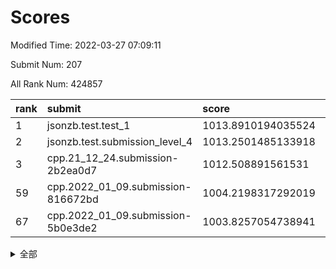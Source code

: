 # Scores

Modified Time: 2022-03-27 07:09:11

Submit Num: 207

All Rank Num: 424857

| rank |               submit               |       score        |       sigma        | pk_num |
| :--- | :--------------------------------- | :----------------- | :----------------- | :----- |
| 1    | jsonzb.test.test_1                 | 1013.8910194035524 | 0.8194543811349635 | 8207   |
| 2    | jsonzb.test.submission_level_4     | 1013.2501485133918 | 0.8159332214287731 | 8205   |
| 3    | cpp.21_12_24.submission-2b2ea0d7   | 1012.508891561531  | 0.7834875088057175 | 8211   |
| 59   | cpp.2022_01_09.submission-816672bd | 1004.2198317292019 | 0.7274995102418584 | 8215   |
| 67   | cpp.2022_01_09.submission-5b0e3de2 | 1003.8257054738941 | 0.7080800873093033 | 8210   |


<details>
<summary>全部</summary>

| rank |                 submit                 |       score        |       sigma        | pk_num |
| :--- | :------------------------------------- | :----------------- | :----------------- | :----- |
| 1    | jsonzb.test.test_1                     | 1013.8910194035524 | 0.8194543811349635 | 8207   |
| 2    | jsonzb.test.submission_level_4         | 1013.2501485133918 | 0.8159332214287731 | 8205   |
| 3    | cpp.21_12_24.submission-2b2ea0d7       | 1012.508891561531  | 0.7834875088057175 | 8211   |
| 4    | gobigger.level_3.submission_level_3_26 | 1012.0315098345881 | 0.7975723299338018 | 8210   |
| 5    | gobigger.level_3.submission_level_3_2  | 1011.831811445945  | 0.7816112074120828 | 8208   |
| 6    | gobigger.level_3.submission_level_3_48 | 1011.7726154943708 | 0.7743566543971684 | 8211   |
| 7    | gobigger.level_3.submission_level_3_21 | 1011.6959361903997 | 0.7834601172704796 | 8212   |
| 8    | gobigger.level_3.submission_level_3_19 | 1011.5912536033615 | 0.758010513522509  | 8207   |
| 9    | gobigger.level_3.submission_level_3_30 | 1011.486667529847  | 0.7835736026263579 | 8208   |
| 10   | gobigger.level_3.submission_level_3_6  | 1011.0889790075616 | 0.7834227770236365 | 8209   |
| 11   | gobigger.level_3.submission_level_3_32 | 1010.9669307140389 | 0.7563562765079413 | 8214   |
| 12   | gobigger.level_3.submission_level_3_15 | 1010.775110577192  | 0.7696820309081644 | 8207   |
| 13   | gobigger.level_3.submission_level_3_1  | 1010.7628806437968 | 0.7746964437656666 | 8212   |
| 14   | gobigger.level_3.submission_level_3_33 | 1010.6266890139052 | 0.7856535817136914 | 8214   |
| 15   | gobigger.level_3.submission_level_3_31 | 1010.6152071716092 | 0.7888760931848018 | 8211   |
| 16   | gobigger.level_3.submission_level_3_43 | 1010.604073290482  | 0.7580116781116518 | 8207   |
| 17   | gobigger.level_3.submission_level_3_25 | 1010.5980926233586 | 0.7886728724173021 | 8209   |
| 18   | gobigger.level_3.submission_level_3_39 | 1010.4944009230435 | 0.7675704180242484 | 8207   |
| 19   | gobigger.level_3.submission_level_3_8  | 1010.4876793084494 | 0.7812337508345717 | 8212   |
| 20   | gobigger.level_3.submission_level_3_0  | 1010.4026537427128 | 0.772439324919846  | 8207   |
| 21   | gobigger.level_3.submission_level_3_35 | 1010.3792548223878 | 0.7580522378904541 | 8209   |
| 22   | gobigger.level_3.submission_level_3_13 | 1010.285315235861  | 0.7444232970656586 | 8211   |
| 23   | gobigger.level_3.submission_level_3_24 | 1010.2162877929082 | 0.7678574121106779 | 8213   |
| 24   | gobigger.level_3.submission_level_3_27 | 1010.1721282639504 | 0.7508224724029849 | 8212   |
| 25   | gobigger.level_3.submission_level_3_29 | 1010.1704964010561 | 0.7659163359158944 | 8207   |
| 26   | gobigger.level_3.submission_level_3_4  | 1010.1415386700727 | 0.7620838402803813 | 8208   |
| 27   | gobigger.level_3.submission_level_3_5  | 1010.1189608235521 | 0.7480092495649313 | 8213   |
| 28   | gobigger.level_3.submission_level_3_47 | 1010.0809167179124 | 0.7583166952456514 | 8212   |
| 29   | gobigger.level_3.submission_level_3_10 | 1010.0668668213335 | 0.7504944099766125 | 8210   |
| 30   | gobigger.level_3.submission_level_3_16 | 1010.0551916121315 | 0.7603377990099214 | 8209   |
| 31   | gobigger.level_3.submission_level_3_17 | 1009.7914779056836 | 0.7450327112407892 | 8210   |
| 32   | gobigger.level_3.submission_level_3_11 | 1009.7842994094276 | 0.7323494298908617 | 8214   |
| 33   | gobigger.level_3.submission_level_3_37 | 1009.7160151190336 | 0.7533308922404077 | 8218   |
| 34   | gobigger.level_3.submission_level_3_7  | 1009.5920662442351 | 0.74946462235718   | 8215   |
| 35   | gobigger.level_3.submission_level_3_36 | 1009.5239790652839 | 0.7549060046736861 | 8208   |
| 36   | gobigger.level_3.submission_level_3_44 | 1009.4460597214801 | 0.747502064774177  | 8207   |
| 37   | gobigger.level_3.submission_level_3_46 | 1009.4030196560902 | 0.7420385051773726 | 8211   |
| 38   | gobigger.level_3.submission_level_3_40 | 1009.3913947262733 | 0.7574036476744224 | 8212   |
| 39   | gobigger.level_3.submission_level_3_38 | 1009.3738783770731 | 0.7646996206505516 | 8213   |
| 40   | gobigger.level_3.submission_level_3_12 | 1009.3550772725503 | 0.7588580798646644 | 8213   |
| 41   | gobigger.level_3.submission_level_3_3  | 1009.2743556393252 | 0.7537124325062616 | 8211   |
| 42   | gobigger.level_3.submission_level_3_34 | 1009.2666389347764 | 0.7410212867933998 | 8212   |
| 43   | gobigger.level_3.submission_level_3_41 | 1009.2610844118551 | 0.7588151356685275 | 8215   |
| 44   | gobigger.level_3.submission_level_3_45 | 1009.039874446323  | 0.7529499098885871 | 8208   |
| 45   | gobigger.level_3.submission_level_3_9  | 1008.9771718735822 | 0.7527187630858903 | 8211   |
| 46   | gobigger.level_3.submission_level_3_42 | 1008.9601456507903 | 0.7555403962681483 | 8207   |
| 47   | gobigger.level_3.submission_level_3_49 | 1008.8883489256823 | 0.7564790182309044 | 8211   |
| 48   | gobigger.level_3.submission_level_3_22 | 1008.8375412814596 | 0.7488481210683802 | 8211   |
| 49   | gobigger.level_3.submission_level_3_20 | 1008.7931928731166 | 0.7450599019483267 | 8210   |
| 50   | gobigger.level_3.submission_level_3_18 | 1008.7740531124285 | 0.7311458377571162 | 8210   |
| 51   | gobigger.level_3.submission_level_3_14 | 1008.6631344740233 | 0.751376398032761  | 8210   |
| 52   | gobigger.level_3.submission_level_3_23 | 1008.5062858241974 | 0.7405456554801667 | 8208   |
| 53   | gobigger.level_3.submission_level_3_28 | 1007.9730906846033 | 0.7370762190975232 | 8213   |
| 54   | gobigger.level_1.submission_level_1_19 | 1005.8227445435058 | 0.7245930760881087 | 8203   |
| 55   | gobigger.level_1.submission_level_1_35 | 1004.5562920745734 | 0.7239788960584782 | 8206   |
| 56   | gobigger.level_1.submission_level_1_28 | 1004.5549276705065 | 0.7250203927884198 | 8206   |
| 57   | gobigger.level_1.submission_level_1_7  | 1004.3196740146475 | 0.7124364045336972 | 8209   |
| 58   | gobigger.level_1.submission_level_1_9  | 1004.28443024529   | 0.7120879468259448 | 8206   |
| 59   | cpp.2022_01_09.submission-816672bd     | 1004.2198317292019 | 0.7274995102418584 | 8215   |
| 60   | gobigger.level_1.submission_level_1_37 | 1004.1200664835185 | 0.7108556958274496 | 8213   |
| 61   | gobigger.level_1.submission_level_1_41 | 1004.1003357866143 | 0.7201854925534049 | 8213   |
| 62   | gobigger.level_1.submission_level_1_8  | 1004.0356784770393 | 0.7259986783560565 | 8209   |
| 63   | gobigger.level_1.submission_level_1_27 | 1003.9298455077102 | 0.706788313973997  | 8214   |
| 64   | gobigger.level_1.submission_level_1_33 | 1003.8831318107934 | 0.7258661295474417 | 8210   |
| 65   | gobigger.level_1.submission_level_1_48 | 1003.8387517048891 | 0.7142835336267988 | 8210   |
| 66   | gobigger.level_1.submission_level_1_45 | 1003.8265359839312 | 0.7278602658626556 | 8214   |
| 67   | cpp.2022_01_09.submission-5b0e3de2     | 1003.8257054738941 | 0.7080800873093033 | 8210   |
| 68   | gobigger.level_1.submission_level_1_46 | 1003.7953888299323 | 0.7132438767606486 | 8208   |
| 69   | gobigger.level_1.submission_level_1_34 | 1003.7375839599874 | 0.7262032875113742 | 8210   |
| 70   | gobigger.level_1.submission_level_1_6  | 1003.7150154097023 | 0.7166564541097019 | 8208   |
| 71   | gobigger.level_1.submission_level_1_24 | 1003.6152982112598 | 0.7102896673686112 | 8210   |
| 72   | gobigger.level_1.submission_level_1_5  | 1003.6091683033736 | 0.7222736933053033 | 8206   |
| 73   | gobigger.level_1.submission_level_1_1  | 1003.5487109796896 | 0.7190681840514122 | 8210   |
| 74   | gobigger.level_1.submission_level_1_47 | 1003.5396534645264 | 0.702082662051191  | 8209   |
| 75   | gobigger.level_1.submission_level_1_22 | 1003.4836160709567 | 0.7157085690996148 | 8212   |
| 76   | gobigger.level_1.submission_level_1_15 | 1003.4726326850468 | 0.7266729852099797 | 8211   |
| 77   | gobigger.level_1.submission_level_1_3  | 1003.4581187244145 | 0.7195980252761536 | 8209   |
| 78   | gobigger.level_1.submission_level_1_44 | 1003.4435218652634 | 0.7200852474468586 | 8211   |
| 79   | gobigger.level_1.submission_level_1_21 | 1003.4136294872703 | 0.7157608039913024 | 8209   |
| 80   | gobigger.level_1.submission_level_1_38 | 1003.3337189290023 | 0.7075645248480715 | 8208   |
| 81   | gobigger.level_1.submission_level_1_14 | 1003.3332041733544 | 0.7178084555463323 | 8207   |
| 82   | gobigger.level_1.submission_level_1_4  | 1003.2982229227739 | 0.7128754519169992 | 8211   |
| 83   | gobigger.level_1.submission_level_1_29 | 1003.2769201691464 | 0.7006700153611723 | 8209   |
| 84   | gobigger.level_1.submission_level_1_49 | 1003.2075943708002 | 0.724970825861382  | 8208   |
| 85   | gobigger.level_1.submission_level_1_10 | 1003.1467855448371 | 0.7127351456946829 | 8211   |
| 86   | gobigger.level_1.submission_level_1_30 | 1003.0833215323554 | 0.724727270633227  | 8207   |
| 87   | gobigger.level_1.submission_level_1_25 | 1003.0412802998418 | 0.7182522830075058 | 8211   |
| 88   | gobigger.level_1.submission_level_1_2  | 1003.0254747168339 | 0.7181779132802125 | 8208   |
| 89   | gobigger.level_1.submission_level_1_32 | 1002.986967889163  | 0.7265402142852293 | 8212   |
| 90   | gobigger.level_1.submission_level_1_18 | 1002.9831605791603 | 0.7167966270708125 | 8208   |
| 91   | gobigger.level_1.submission_level_1_31 | 1002.98309432062   | 0.7132586741501259 | 8210   |
| 92   | gobigger.level_1.submission_level_1_42 | 1002.8762198746679 | 0.7219194228637134 | 8209   |
| 93   | gobigger.level_1.submission_level_1_13 | 1002.8624285133956 | 0.7138296487038    | 8212   |
| 94   | gobigger.level_1.submission_level_1_36 | 1002.620489657913  | 0.7110727344720681 | 8211   |
| 95   | gobigger.level_1.submission_level_1_20 | 1002.6172556370475 | 0.7230800003057665 | 8213   |
| 96   | gobigger.level_1.submission_level_1_0  | 1002.6099498886496 | 0.7122680032367925 | 8209   |
| 97   | gobigger.level_1.submission_level_1_43 | 1002.5746451810395 | 0.7216305502329768 | 8207   |
| 98   | gobigger.level_1.submission_level_1_23 | 1002.4465509147581 | 0.7041275211202761 | 8212   |
| 99   | gobigger.level_1.submission_level_1_12 | 1002.4452652542305 | 0.707958206162523  | 8211   |
| 100  | gobigger.level_1.submission_level_1_40 | 1002.4436661465019 | 0.7095458255435317 | 8211   |
| 101  | gobigger.level_1.submission_level_1_26 | 1002.4297866029918 | 0.7153707947424429 | 8208   |
| 102  | gobigger.level_1.submission_level_1_16 | 1002.1322669122954 | 0.7256104263666247 | 8210   |
| 103  | gobigger.level_1.submission_level_1_11 | 1001.6050957789547 | 0.7180670777760173 | 8210   |
| 104  | gobigger.level_1.submission_level_1_39 | 1001.2172630992743 | 0.7022871337998065 | 8197   |
| 105  | gobigger.level_1.submission_level_1_17 | 1001.2083886815386 | 0.7184762699181798 | 8214   |
| 106  | gobigger.random.submission_random_48   | 997.5833409662854  | 0.7157261832912531 | 8209   |
| 107  | gobigger.random.submission_random_36   | 996.8376728539283  | 0.7082298650460034 | 8208   |
| 108  | gobigger.random.submission_random_44   | 996.8290076208721  | 0.7098527202876109 | 8208   |
| 109  | gobigger.random.submission_random_38   | 996.8102382969046  | 0.7097124620236921 | 8213   |
| 110  | gobigger.random.submission_random_29   | 996.7852716081494  | 0.7188231574513593 | 8207   |
| 111  | gobigger.random.submission_random_10   | 996.6281677086419  | 0.7077896311990712 | 8208   |
| 112  | gobigger.random.submission_random_18   | 996.6254937073276  | 0.7241356532304781 | 8213   |
| 113  | gobigger.random.submission_random_21   | 996.5680044477538  | 0.7169895468686006 | 8207   |
| 114  | gobigger.random.submission_random_20   | 996.5280001726007  | 0.7055265706829374 | 8208   |
| 115  | gobigger.random.submission_random_27   | 996.5011715444574  | 0.7019684842021618 | 8208   |
| 116  | gobigger.random.submission_random_40   | 996.4826817438403  | 0.705094566478029  | 8206   |
| 117  | gobigger.random.submission_random_5    | 996.4791545766507  | 0.7030943633884902 | 8206   |
| 118  | gobigger.random.submission_random_19   | 996.4530204916591  | 0.7058525205488309 | 8211   |
| 119  | gobigger.random.submission_random_35   | 996.4449644962589  | 0.694194162608222  | 8210   |
| 120  | gobigger.random.submission_random_11   | 996.4020094583768  | 0.7022121165378752 | 8203   |
| 121  | gobigger.random.submission_random_45   | 996.3785735820924  | 0.7084440982590205 | 8204   |
| 122  | gobigger.random.submission_random_30   | 996.3699624867594  | 0.7114202951755486 | 8212   |
| 123  | gobigger.random.submission_random_24   | 996.3648014456282  | 0.7057598507149682 | 8209   |
| 124  | gobigger.random.submission_random_15   | 996.3248928481274  | 0.6956738134975878 | 8212   |
| 125  | gobigger.random.submission_random_2    | 996.2676526271777  | 0.7155628730127033 | 8205   |
| 126  | gobigger.random.submission_random_28   | 996.2407871127034  | 0.7110467536005254 | 8208   |
| 127  | gobigger.random.submission_random_26   | 996.2240831936439  | 0.7028493382929926 | 8208   |
| 128  | gobigger.random.submission_random_13   | 996.2040836461292  | 0.715529403639262  | 8211   |
| 129  | gobigger.random.submission_random_49   | 996.1549055026746  | 0.7209884373957983 | 8215   |
| 130  | gobigger.random.submission_random_6    | 996.1512089219316  | 0.7103830475533001 | 8216   |
| 131  | gobigger.random.submission_random_16   | 996.1375742457285  | 0.7105939637841985 | 8208   |
| 132  | gobigger.random.submission_random_9    | 996.1123744613673  | 0.7192066612824876 | 8214   |
| 133  | gobigger.random.submission_random_33   | 996.0710468831304  | 0.7058933736509019 | 8209   |
| 134  | gobigger.random.submission_random_17   | 996.0230507541414  | 0.7150135663409178 | 8207   |
| 135  | gobigger.random.submission_random_47   | 995.8705498932004  | 0.7028847309419102 | 8206   |
| 136  | gobigger.random.submission_random_41   | 995.8675351089545  | 0.7051364091342034 | 8213   |
| 137  | gobigger.random.submission_random_8    | 995.7051888643313  | 0.7019670460052315 | 8211   |
| 138  | gobigger.random.submission_random_43   | 995.6658000902406  | 0.717164370138223  | 8209   |
| 139  | gobigger.random.submission_random_22   | 995.663976454738   | 0.7172398494988045 | 8207   |
| 140  | gobigger.random.submission_random_14   | 995.637547084912   | 0.7103271059355531 | 8213   |
| 141  | gobigger.random.submission_random_37   | 995.6296013114284  | 0.7051075564403569 | 8213   |
| 142  | gobigger.random.submission_random_7    | 995.5948643195849  | 0.7260019485908746 | 8206   |
| 143  | gobigger.random.submission_random_12   | 995.5436328334839  | 0.7128694962626791 | 8205   |
| 144  | gobigger.random.submission_random_25   | 995.3940745662056  | 0.7277918420496666 | 8216   |
| 145  | gobigger.random.submission_random_42   | 995.3936110780755  | 0.702150652525913  | 8204   |
| 146  | gobigger.random.submission_random_31   | 995.3864976947443  | 0.701893646273579  | 8212   |
| 147  | gobigger.random.submission_random_32   | 995.2966291768687  | 0.7256015815074378 | 8210   |
| 148  | gobigger.random.submission_random_39   | 995.2029246186034  | 0.7170646212975231 | 8214   |
| 149  | gobigger.random.submission_random_23   | 995.2025292026636  | 0.7185056904499022 | 8211   |
| 150  | gobigger.random.submission_random_34   | 995.2014245759005  | 0.7328317985542834 | 8206   |
| 151  | gobigger.random.submission_random_4    | 994.9965281147199  | 0.7176606862778074 | 8213   |
| 152  | gobigger.random.submission_random_46   | 994.8512228655677  | 0.6999761931813349 | 8205   |
| 153  | gobigger.random.submission_random_0    | 994.818356668087   | 0.7172069852738092 | 8208   |
| 154  | gobigger.random.submission_random_1    | 994.8093673477065  | 0.7237736215507955 | 8206   |
| 155  | gobigger.random.submission_random_3    | 994.5533049039068  | 0.7323963342158242 | 8209   |
| 156  | gobigger.level_2.submission_level_2_41 | 994.0783320464432  | 0.7275614780530633 | 8207   |
| 157  | gobigger.level_2.submission_level_2_23 | 994.0160057533669  | 0.7215723911959487 | 8210   |
| 158  | gobigger.level_2.submission_level_2_15 | 993.8834845447619  | 0.726147539570541  | 8210   |
| 159  | gobigger.level_2.submission_level_2_32 | 993.7175466831047  | 0.7335499458491642 | 8208   |
| 160  | gobigger.level_2.submission_level_2_27 | 993.6627499153466  | 0.7311306753441901 | 8209   |
| 161  | gobigger.level_2.submission_level_2_47 | 993.553665775861   | 0.7435868429222197 | 8214   |
| 162  | gobigger.level_2.submission_level_2_45 | 993.2488881091797  | 0.752860635340537  | 8207   |
| 163  | gobigger.level_2.submission_level_2_33 | 993.1729777389126  | 0.7428289931927045 | 8206   |
| 164  | gobigger.level_2.submission_level_2_18 | 993.1194926429257  | 0.7472626218655399 | 8202   |
| 165  | gobigger.level_2.submission_level_2_43 | 993.068227209835   | 0.7435960672411185 | 8213   |
| 166  | gobigger.level_2.submission_level_2_12 | 992.9861486762535  | 0.7606911068201183 | 8207   |
| 167  | gobigger.level_2.submission_level_2_1  | 992.7539390694907  | 0.7397973986751639 | 8211   |
| 168  | gobigger.level_2.submission_level_2_26 | 992.6624287535545  | 0.7470763422760867 | 8211   |
| 169  | gobigger.level_2.submission_level_2_20 | 992.5413682088232  | 0.7545692264872693 | 8213   |
| 170  | gobigger.level_2.submission_level_2_19 | 992.430451102282   | 0.7387313071207214 | 8207   |
| 171  | gobigger.level_2.submission_level_2_16 | 992.4290797232417  | 0.7396237161196623 | 8216   |
| 172  | gobigger.level_2.submission_level_2_17 | 992.4271215315466  | 0.7434008626746333 | 8207   |
| 173  | gobigger.level_2.submission_level_2_28 | 992.4146680748424  | 0.7336248652780022 | 8206   |
| 174  | gobigger.level_2.submission_level_2_29 | 992.4049128452658  | 0.7488255784024603 | 8208   |
| 175  | gobigger.level_2.submission_level_2_4  | 992.3262545060097  | 0.7446575487863597 | 8214   |
| 176  | gobigger.level_2.submission_level_2_9  | 992.3032631693815  | 0.7407361373493418 | 8206   |
| 177  | gobigger.level_2.submission_level_2_37 | 992.1820032794698  | 0.7388348241685898 | 8208   |
| 178  | gobigger.level_2.submission_level_2_8  | 992.1440363232489  | 0.7439884654388409 | 8206   |
| 179  | gobigger.level_2.submission_level_2_46 | 992.1222167011031  | 0.7553324845422948 | 8205   |
| 180  | gobigger.level_2.submission_level_2_49 | 992.0854542752943  | 0.7387139035226615 | 8212   |
| 181  | gobigger.level_2.submission_level_2_38 | 992.0293335548059  | 0.7446559126523948 | 8214   |
| 182  | gobigger.level_2.submission_level_2_36 | 991.9356607423513  | 0.7470441575676967 | 8212   |
| 183  | gobigger.level_2.submission_level_2_30 | 991.9304229039764  | 0.734954493512377  | 8212   |
| 184  | gobigger.level_2.submission_level_2_34 | 991.9219989837607  | 0.7544441938691319 | 8210   |
| 185  | gobigger.level_2.submission_level_2_6  | 991.9122821599308  | 0.73540533369092   | 8211   |
| 186  | gobigger.level_2.submission_level_2_40 | 991.8929904241617  | 0.7413533649840334 | 8211   |
| 187  | gobigger.level_2.submission_level_2_10 | 991.8701500695067  | 0.754254032801091  | 8211   |
| 188  | gobigger.level_2.submission_level_2_7  | 991.8585072910744  | 0.7492038890328125 | 8214   |
| 189  | gobigger.level_2.submission_level_2_31 | 991.8195783500282  | 0.7449406106092293 | 8206   |
| 190  | gobigger.level_2.submission_level_2_5  | 991.8012992413776  | 0.7531741132068466 | 8208   |
| 191  | gobigger.level_2.submission_level_2_48 | 991.6739839876036  | 0.758657989991992  | 8204   |
| 192  | gobigger.level_2.submission_level_2_24 | 991.6611341254834  | 0.7617747885470895 | 8212   |
| 193  | gobigger.level_2.submission_level_2_25 | 991.5665987830242  | 0.7509560964454705 | 8215   |
| 194  | gobigger.level_2.submission_level_2_14 | 991.5657446819013  | 0.7598488618832194 | 8211   |
| 195  | gobigger.level_2.submission_level_2_42 | 991.5527432967549  | 0.7562220836858747 | 8212   |
| 196  | gobigger.level_2.submission_level_2_21 | 991.4557310088038  | 0.7851002439531266 | 8214   |
| 197  | gobigger.level_2.submission_level_2_13 | 991.3690050916318  | 0.7596816924327806 | 8207   |
| 198  | gobigger.level_2.submission_level_2_22 | 991.299260953982   | 0.7407397486712624 | 8214   |
| 199  | gobigger.level_2.submission_level_2_35 | 991.2827708374247  | 0.7487012015325898 | 8212   |
| 200  | gobigger.level_2.submission_level_2_0  | 991.1707479310708  | 0.7355712322787091 | 8212   |
| 201  | gobigger.level_2.submission_level_2_2  | 991.0358799706252  | 0.7628265408856255 | 8213   |
| 202  | gobigger.level_2.submission_level_2_39 | 990.8735797478174  | 0.7601059855470951 | 8211   |
| 203  | gobigger.level_2.submission_level_2_44 | 990.7871562306964  | 0.7381872080296493 | 8211   |
| 204  | gobigger.level_2.submission_level_2_3  | 990.6841861565267  | 0.7477073142721362 | 8210   |
| 205  | gobigger.level_2.submission_level_2_11 | 990.4857504791449  | 0.7695065895277602 | 8210   |
| 206  | gobigger.none.submission_none_0        | 977.3318777273103  | 1.321565271607757  | 8211   |
| 207  | gobigger.none.submission_none_1        | 976.5313752970889  | 1.4833498969338736 | 8215   |

</details>